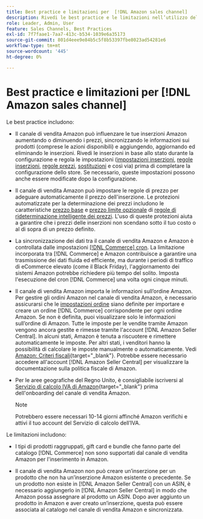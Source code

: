 ```yaml
---
title: Best practice e limitazioni per  [!DNL Amazon sales channel]
description: Rivedi le best practice e le limitazioni nell’utilizzo del canale di vendita Amazon per Adobe Commerce e Magento Open Source.
role: Leader, Admin, User
feature: Sales Channels, Best Practices
exl-id: 7f7faae1-7aa7-413c-b534-1039e6a35173
source-git-commit: 801d4eee9e84b5c5f8b53397fbe8023ad54281e6
workflow-type: tm+mt
source-wordcount: '445'
ht-degree: 0%

---
```


# Best practice e limitazioni per [!DNL Amazon sales channel]

Le best practice includono:

- Il canale di vendita Amazon può influenzare le tue inserzioni Amazon aumentando o diminuendo i prezzi, sincronizzando le informazioni sui prodotti (comprese le azioni disponibili) e aggiungendo, aggiornando ed eliminando le inserzioni. Rivedi le inserzioni in base allo stato durante la configurazione e regola le impostazioni ([impostazioni inserzioni](./listing-settings.md), [regole inserzioni](./listing-rules.md), [regole prezzi](./pricing-products.md), [sostituzioni](./overrides.md) e così via) prima di completare la configurazione dello store. Se necessario, queste impostazioni possono anche essere modificate dopo la configurazione.

- Il canale di vendita Amazon può impostare le regole di prezzo per adeguare automaticamente il prezzo dell&#39;inserzione. Le protezioni automatizzate per la determinazione dei prezzi includono le caratteristiche [prezzo base](./floor-price.md) e [prezzo limite opzionale](./optional-ceiling-price.md) di [regole di rideterminazione intelligente dei prezzi](./intelligent-repricing-rules.md). L&#39;uso di queste protezioni aiuta a garantire che i prezzi delle inserzioni non scendano sotto il tuo costo o al di sopra di un prezzo definito.

- La sincronizzazione dei dati tra il canale di vendita Amazon e Amazon è controllata dalle impostazioni [[!DNL Commerce] cron](https://experienceleague.adobe.com/docs/commerce-admin/systems/tools/cron.html). La limitazione incorporata tra [!DNL Commerce] e Amazon contribuisce a garantire una trasmissione dei dati fluida ed efficiente, ma durante i periodi di traffico di eCommerce elevato (come il Black Friday), l&#39;aggiornamento dei sistemi Amazon potrebbe richiedere più tempo del solito. Imposta l&#39;esecuzione del cron [!DNL Commerce] una volta ogni cinque minuti.

- Il canale di vendita Amazon importa le informazioni sull’ordine Amazon. Per gestire gli ordini Amazon nel canale di vendita Amazon, è necessario assicurarsi che le [impostazioni ordine](./order-settings.md) siano definite per importare e creare un ordine [!DNL Commerce] corrispondente per ogni ordine Amazon. Se non è definita, puoi visualizzare solo le informazioni sull’ordine di Amazon. Tutte le imposte per le vendite tramite Amazon vengono ancora gestite e rimesse tramite l&#39;account [!DNL Amazon Seller Central]. In alcuni stati, Amazon è tenuta a riscuotere e rimettere automaticamente le imposte. Per altri stati, i venditori hanno la possibilità di calcolare le imposte manualmente o automaticamente. Vedi [Amazon: Criteri fiscali](https://sellercentral.amazon.com/gp/help/external/help.html?itemID=200405820&amp;language=en_US/){target="_blank"}. Potrebbe essere necessario accedere all&#39;account [!DNL Amazon Seller Central] per visualizzare la documentazione sulla politica fiscale di Amazon.

- Per le aree geografiche del Regno Unito, è consigliabile iscriversi al [Servizio di calcolo IVA di Amazon](https://sell.amazon.co.uk/learn/vat-resources/){target="_blank"} prima dell&#39;onboarding del canale di vendita Amazon.

  >[!NOTE]
  >
  >Potrebbero essere necessari 10-14 giorni affinché Amazon verifichi e attivi il tuo account del Servizio di calcolo dell’IVA.

Le limitazioni includono:

- I tipi di prodotti raggruppati, gift card e bundle che fanno parte del catalogo [!DNL Commerce] non sono supportati dal canale di vendita Amazon per l&#39;inserimento in Amazon.

- Il canale di vendita Amazon non può creare un’inserzione per un prodotto che non ha un’inserzione Amazon esistente o precedente. Se un prodotto non esiste in [!DNL Amazon Seller Central] con un ASIN, è necessario aggiungerlo in [!DNL Amazon Seller Central] in modo che Amazon possa assegnare al prodotto un ASIN. Dopo aver aggiunto un prodotto in Amazon e aver creato un’inserzione, questa può essere associata al catalogo nel canale di vendita Amazon e sincronizzata.
